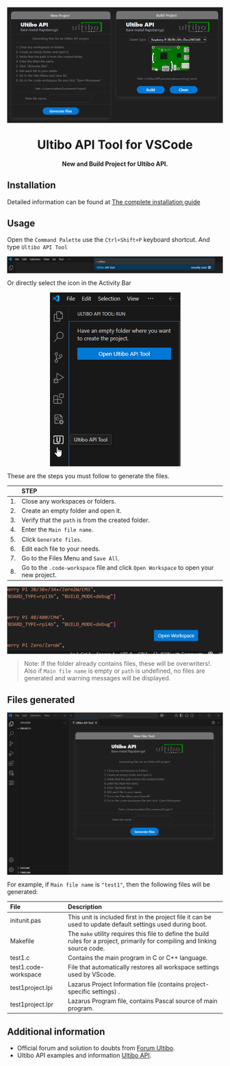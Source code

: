 <h1 align="center">
    <img align="center" src="img/Extens.png" width="auto" alt="UltiboAPI">
  <br>
	<br>
	Ultibo API Tool for VSCode
</h1>
<p align="center"><strong>New and Build Project for Ultibo API.</strong></p>



## Installation
Detailed information can be found at [The complete installation guide](https://github.com/rcla/Ultibo_API_Tool/blob/master/INSTALLATION.md)


## Usage

Open the `Command Palette` use the  `Ctrl+Shift+P` keyboard shortcut. 
And type `Ultibo API Tool`

<p align="center">
    <img align="center" src="img/Command-palette.png" width="auto" alt="Type Ultibo API Tool">
</p>

Or directly select the icon in the Activity Bar
<p align="center">
    <img align="center" src="img/OpenTool.png" width="auto" alt="Open Ultibo API Tool">
</p>

These are the steps you must follow to generate the files.

|            | STEP |
|:--------------------|:-------------|
|1.    | Close any workspaces or folders.|
|2.    | Create an empty folder and open it.|
|3.    | Verify that the `path` is from the created folder.|
|4.    | Enter the `Main file name`.|
|5.    | Click `Generate files`.|
|6.    | Edit each file to your needs.|
|7.    | Go to the Files Menu and `Save All`.|
|8.    | Go to the `.code-workspace` file and click `Open Workspace` to open your new project.|

<p align="center">
    <img align="center" src="img/OpenWorkspaceButton.png" width="auto" alt="Open Workspace">
</p>

> Note: If the folder already contains files, these will be overwriters!.  
Also if `Main file name` is empty or `path` is undefined, no files are generated and warning messages will be displayed.

## Files generated
<p align="center">
    <img align="center" src="img/samplen3.gif" width="auto" alt="Sample">
</p>

For example, if `Main file name` is `"test1"`, then the following files will be generated:

|  File           | Description|
|:--------------------|:-------------|
| initunit.pas    | This unit is included first in the project file it can be used to update default settings used during boot.|
| Makefile |The `make` utility requires this file to define the build rules for a project, primarily for compiling and linking source code.  |
| test1.c    | Contains the main program in C or C++ language.|
| test1.code-workspace | File that automatically restores all workspace settings used by VScode.|
| test1project.lpi     | Lazarus Project Information file (contains project-specific settings) .|
| test1project.lpr | Lazarus Program file, contains Pascal source of main program.|


## Additional information

- Official forum and solution to doubts from [Forum Ultibo](https://ultibo.org/forum/index.php).
- Ultibo API examples and information [Ultibo API](https://github.com/ultibohub/API).
